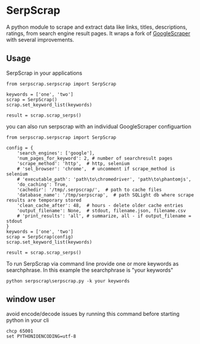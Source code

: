 # SerpScrap
A python module to scrape and extract data like links, titles, descriptions, ratings, from search engine result pages. 
It wraps a fork of [GoogleScraper](https://github.com/NikolaiT/GoogleScraper) with several improvements.

## Usage

SerpScrap in your applications

```
from serpscrap.serpscrap import SerpScrap

keywords = ['one', 'two']
scrap = SerpScrap()
scrap.set_keyword_list(keywords)

result = scrap.scrap_serps()
```

you can also run serpscrap with an individual GoogleScraper configuartion

```
from serpscrap.serpscrap import SerpScrap

config = {
    'search_engines': ['google'],
    'num_pages_for_keyword': 2, # number of searchresult pages
    'scrape_method': 'http',  # http, selenium
    # 'sel_browser': 'chrome',  # uncomment if scrape_method is selenium
    # 'executable_path': 'path\to\chromedriver', 'path\to\phantomjs',
    'do_caching': True,
    'cachedir': '/tmp/.serpscrap/',  # path to cache files
    'database_name': '/tmp/serpscrap',  # path SQLight db where scrape results are temporary stored
    'clean_cache_after': 48,  # hours - delete older cache entries
    'output_filename': None,  # stdout, filename.json, filename.csv
    # 'print_results': 'all', # summarize, all - if output_filename = stdout 
}
keywords = ['one', 'two']
scrap = SerpScrap(config)
scrap.set_keyword_list(keywords)

result = scrap.scrap_serps()
```

To run SerpScrap via command line provide one or more keywords as searchphrase.
In this example the searchphrase is "your keywords"

```
python serpscrap\serpscrap.py -k your keywords
```

## window user

avoid encode/decode issues by running this command before starting python in your cli

```
chcp 65001
set PYTHONIOENCODING=utf-8
```
